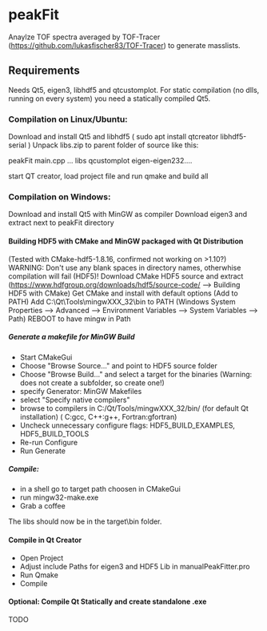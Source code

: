 # peakFit
Anaylze TOF spectra averaged by TOF-Tracer (https://github.com/lukasfischer83/TOF-Tracer) to generate masslists.

## Requirements
Needs Qt5, eigen3, libhdf5 and qtcustomplot.
For static compilation (no dlls, running on every system) you need a statically compiled Qt5.


### Compilation on Linux/Ubuntu:
Download and install Qt5 and libhdf5 ( sudo apt install qtcreator libhdf5-serial )
Unpack libs.zip to parent folder of source like this:

peakFit
   main.cpp
   ...
libs
   qcustomplot
   eigen-eigen232....

start QT creator, load project file and run qmake and build all

### Compilation on Windows:
Download and install Qt5 with MinGW as compiler
Download eigen3 and extract next to peakFit directory

#### Building HDF5 with CMake and MinGW packaged with Qt Distribution
(Tested with CMake-hdf5-1.8.16, confirmed not working on >1.10?)
WARNING: Don't use any blank spaces in directory names, otherwhise compilation will fail (HDF5)!
Download CMake HDF5 source and extract (https://www.hdfgroup.org/downloads/hdf5/source-code/ --> Building HDF5 with CMake)
Get CMake and install with default options (Add to PATH)
Add C:\Qt\Tools\mingwXXX_32\bin to PATH (Windows System Properties --> Advanced --> Environment Variables --> System Variables --> Path)
REBOOT to have mingw in Path
##### Generate a makefile for MinGW Build
- Start CMakeGui
- Choose "Browse Source..." and point to HDF5 source folder
- Choose "Browse Build..." and select a target for the binaries (Warning: does not create a subfolder, so create one!)
- specify Generator: MinGW Makefiles
- select "Specify native compilers"
- browse to compilers in C:/Qt/Tools/mingwXXX_32/bin/ (for default Qt installation) ( C:gcc, C++:g++, Fortran:gfortran)
- Uncheck unnecessary configure flags: HDF5_BUILD_EXAMPLES, HDF5_BUILD_TOOLS
- Re-run Configure
- Run Generate
##### Compile:
- in a shell go to target path choosen in CMakeGui
- run mingw32-make.exe
- Grab a coffee

The libs should now be in the target\bin folder.

#### Compile in Qt Creator
- Open Project
- Adjust include Paths for eigen3 and HDF5 Lib in manualPeakFitter.pro
- Run Qmake
- Compile

#### Optional: Compile Qt Statically and create standalone .exe
TODO
